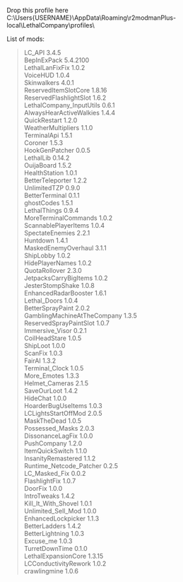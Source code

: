 Drop this profile here<br>C:\Users\{USERNAME}\AppData\Roaming\r2modmanPlus-local\LethalCompany\profiles\

List of mods:<br>
> LC_API  3.4.5<br>
 BepInExPack  5.4.2100<br>
 LethalLanFixFix  1.0.2<br>
 VoiceHUD  1.0.4<br>
 Skinwalkers  4.0.1<br>
 ReservedItemSlotCore  1.8.16<br>
 ReservedFlashlightSlot  1.6.2<br>
 LethalCompany_InputUtils  0.6.1<br>
 AlwaysHearActiveWalkies  1.4.4<br>
 QuickRestart  1.2.0<br>
 WeatherMultipliers  1.1.0<br>
 TerminalApi  1.5.1<br>
 Coroner  1.5.3<br>
 HookGenPatcher  0.0.5<br>
 LethalLib  0.14.2<br>
 OuijaBoard  1.5.2<br>
 HealthStation  1.0.1<br>
 BetterTeleporter  1.2.2<br>
 UnlimitedTZP  0.9.0<br>
 BetterTerminal  0.1.1<br>
 ghostCodes  1.5.1<br>
 LethalThings  0.9.4<br>
 MoreTerminalCommands  1.0.2<br>
 ScannablePlayerItems  1.0.4<br>
 SpectateEnemies  2.2.1<br>
 Huntdown  1.4.1<br>
 MaskedEnemyOverhaul  3.1.1<br>
 ShipLobby  1.0.2<br>
 HidePlayerNames  1.0.2<br>
 QuotaRollover  2.3.0<br>
 JetpacksCarryBigItems  1.0.2<br>
 JesterStompShake  1.0.8<br>
 EnhancedRadarBooster  1.6.1<br>
 Lethal_Doors  1.0.4<br>
 BetterSprayPaint  2.0.2<br>
 GamblingMachineAtTheCompany  1.3.5<br>
 ReservedSprayPaintSlot  1.0.7<br>
 Immersive_Visor  0.2.1<br>
 CoilHeadStare  1.0.5<br>
 ShipLoot  1.0.0<br>
 ScanFix  1.0.3<br>
 FairAI  1.3.2<br>
 Terminal_Clock  1.0.5<br>
 More_Emotes  1.3.3<br>
 Helmet_Cameras  2.1.5<br>
 SaveOurLoot  1.4.2<br>
 HideChat  1.0.0<br>
 HoarderBugUseItems  1.0.3<br>
 LCLightsStartOffMod  2.0.5<br>
 MaskTheDead  1.0.5<br>
 Possessed_Masks  2.0.3<br>
 DissonanceLagFix  1.0.0<br>
 PushCompany  1.2.0<br>
 ItemQuickSwitch  1.1.0<br>
 InsanityRemastered  1.1.2<br>
 Runtime_Netcode_Patcher  0.2.5<br>
 LC_Masked_Fix  0.0.2<br>
 FlashlightFix  1.0.7<br>
 DoorFix  1.0.0<br>
 IntroTweaks  1.4.2<br>
 Kill_It_With_Shovel  1.0.1<br>
 Unlimited_Sell_Mod  1.0.0<br>
 EnhancedLockpicker  1.1.3<br>
 BetterLadders  1.4.2<br>
 BetterLightning  1.0.3<br>
 Excuse_me  1.0.3<br>
 TurretDownTime  0.1.0<br>
 LethalExpansionCore  1.3.15<br>
 LCConductivityRework  1.0.2<br>
 crawlingmine  1.0.6<br>

